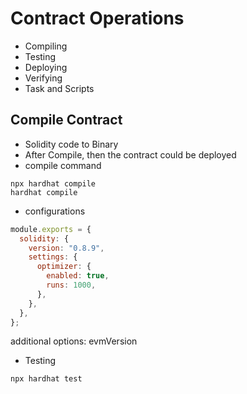 # Contract Operations

- Compiling
- Testing
- Deploying
- Verifying
- Task and Scripts

## Compile Contract

- Solidity code to Binary
- After Compile, then the contract could be deployed
- compile command
```shell
npx hardhat compile
hardhat compile
```
- configurations

```js
module.exports = {
  solidity: {
    version: "0.8.9",
    settings: {
      optimizer: {
        enabled: true,
        runs: 1000,
      },
    },
  },
};
```
additional options: evmVersion

- Testing

```shell
npx hardhat test
```
